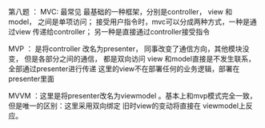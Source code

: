 第八题  ：
MVC:   最常见 最基础的一种框架，分别是controller， view 和 model， 之间是单项访问；
           接受用户指令时，mvc可以分成两种方式，一种是通过view 传递给controller；
           另一种是直接通过controller接受指令

MVP ： 是将controller 改名为presenter， 同事改变了通信方向，其他模块没变， 但是各部分之间的通信， 都是双向访问
	view 和model直接是不发生联系， 全部通过presenter进行传递 这里的view不在部署任何的业务逻辑，部署在presenter里面

MVVM ：这里是将presenter改名为viewmodel 。基本上和mvp模式完全一致， 但是唯一的区别：这里采用双向绑定 旧时view的变动将直接在
	viewmodel上反应。
